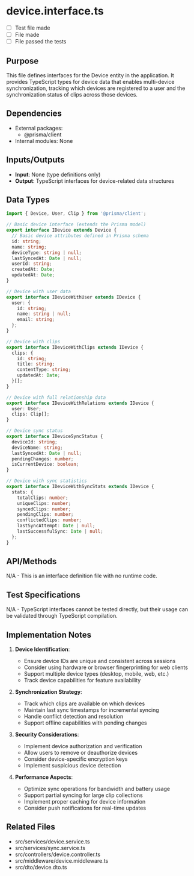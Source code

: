 # device.interface.ts

- [ ] Test file made
- [ ] File made
- [ ] File passed the tests

## Purpose
This file defines interfaces for the Device entity in the application. It provides TypeScript types for device data that enables multi-device synchronization, tracking which devices are registered to a user and the synchronization status of clips across those devices.

## Dependencies
- External packages:
  - @prisma/client
- Internal modules: None

## Inputs/Outputs
- **Input**: None (type definitions only)
- **Output**: TypeScript interfaces for device-related data structures

## Data Types
```typescript
import { Device, User, Clip } from '@prisma/client';

// Basic device interface (extends the Prisma model)
export interface IDevice extends Device {
  // Basic device attributes defined in Prisma schema
  id: string;
  name: string;
  deviceType: string | null;
  lastSyncedAt: Date | null;
  userId: string;
  createdAt: Date;
  updatedAt: Date;
}

// Device with user data
export interface IDeviceWithUser extends IDevice {
  user: {
    id: string;
    name: string | null;
    email: string;
  };
}

// Device with clips
export interface IDeviceWithClips extends IDevice {
  clips: {
    id: string;
    title: string;
    contentType: string;
    updatedAt: Date;
  }[];
}

// Device with full relationship data
export interface IDeviceWithRelations extends IDevice {
  user: User;
  clips: Clip[];
}

// Device sync status
export interface IDeviceSyncStatus {
  deviceId: string;
  deviceName: string;
  lastSyncedAt: Date | null;
  pendingChanges: number;
  isCurrentDevice: boolean;
}

// Device with sync statistics
export interface IDeviceWithSyncStats extends IDevice {
  stats: {
    totalClips: number;
    uniqueClips: number;
    syncedClips: number;
    pendingClips: number;
    conflictedClips: number;
    lastSyncAttempt: Date | null;
    lastSuccessfulSync: Date | null;
  };
}
```

## API/Methods
N/A - This is an interface definition file with no runtime code.

## Test Specifications
N/A - TypeScript interfaces cannot be tested directly, but their usage can be validated through TypeScript compilation.

## Implementation Notes
1. **Device Identification**:
   - Ensure device IDs are unique and consistent across sessions
   - Consider using hardware or browser fingerprinting for web clients
   - Support multiple device types (desktop, mobile, web, etc.)
   - Track device capabilities for feature availability

2. **Synchronization Strategy**:
   - Track which clips are available on which devices
   - Maintain last sync timestamps for incremental syncing
   - Handle conflict detection and resolution
   - Support offline capabilities with pending changes

3. **Security Considerations**:
   - Implement device authorization and verification
   - Allow users to remove or deauthorize devices
   - Consider device-specific encryption keys
   - Implement suspicious device detection

4. **Performance Aspects**:
   - Optimize sync operations for bandwidth and battery usage
   - Support partial syncing for large clip collections
   - Implement proper caching for device information
   - Consider push notifications for real-time updates

## Related Files
- src/services/device.service.ts
- src/services/sync.service.ts
- src/controllers/device.controller.ts
- src/middleware/device.middleware.ts
- src/dto/device.dto.ts
